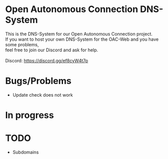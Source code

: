 # Open Autonomous Connection DNS-System

This is the DNS-System for our Open Autonomous Connection project.<br />
If you want to host your own DNS-System for the OAC-Web and you have some problems,<br />
feel free to join our Discord and ask for help.
<br />
<br />
Discord: https://discord.gg/ef8cyW4t7p

# Bugs/Problems
- Update check does not work
# In progress
# TODO
- Subdomains